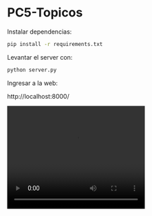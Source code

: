 # PC5-Topicos

Instalar dependencias:

```bash
pip install -r requirements.txt
```


Levantar el server con:

```bash
python server.py
```

Ingresar a la web:

http://localhost:8000/

<video width="320" height="240" controls>
  <source src="poc.mp4" type="video/mp4">
</video>
